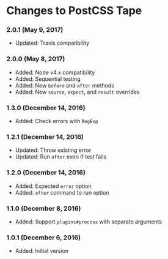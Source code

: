 # Changes to PostCSS Tape

### 2.0.1 (May 9, 2017)

- Updated: Travis compatibility

### 2.0.0 (May 8, 2017)

- Added: Node v4.x compatibility
- Added: Sequential testing
- Added: New `before` and `after` methods
- Added: New `source`, `expect`, and `result` overrides

### 1.3.0 (December 14, 2016)

- Added: Check errors with `RegExp`

### 1.2.1 (December 14, 2016)

- Updated: Throw existing error
- Updated: Run `after` even if test fails

### 1.2.0 (December 14, 2016)

- Added: Expected `error` option
- Added: `after` command to run option

### 1.1.0 (December 8, 2016)

- Added: Support `plugins#process` with separate arguments

### 1.0.1 (December 6, 2016)

- Added: Initial version
